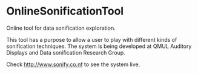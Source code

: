 # OnlineSonificationTool

Online tool for data sonification exploration.

This tool has a purpose to allow a user to play with different kinds of sonification techniques.
The system is being developed at QMUL Auditory Displays and Data sonification Research Group.

Check http://www.sonify.co.nf to see the system live.
